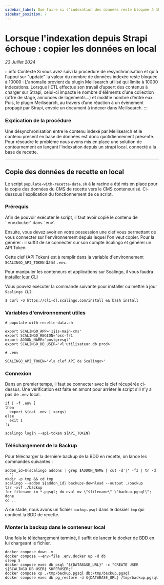 ```yaml
---
sidebar_label: Que faire si l'indexation des données reste bloquée à 10000 données ?
sidebar_position: 7
---
```



# Lorsque l'indexation depuis Strapi échoue : copier les données en local

  

_23 Juillet 2024_

:::info Contexte
Si vous avez suivi la procédure de resynchronisation et qu'à l'appui sur "update" la valeur du nombre de données indexée reste bloquée à 10000 : L'anomalie provient du plugin Meilisearch utilisé qui limite à 10000 indexations. 
Lorsque l’ETL effectue son travail d’upsert des contenus à charger sur Strapi, celui-ci impacte le nombre d'éléments d’une collection (offre de stage, annonces de logements…) et modifie nombre d’entre eux. Puis, le plugin Meilisearch, au travers d’une réaction à un évènement propagé par Strapi, envoie un document à indexer dans Meilisearch.
:::


### Explication de la procédure
Une désynchronisation entre le contenu indexé par Meilisearch et le contenu présent en base de données est donc quotidiennement présente.
Pour résoudre le problème nous avons mis en place une solution de contournement en lançant l'indexation depuis un strapi local, connecté à la base de recette.

---

## Copie des données de recette en local


Le script `populate-with-recette-data.sh` à la racine a été mis en place pour la copie des données du CMS de recette vers le CMS conteneurisé.
Ci-dessous l'explication du fonctionnement de ce script. 

### Prérequis

Afin de pouvoir exécuter le script, il faut avoir copié le contenu de `.env.docker' dans '.env'.

Ensuite, vous devez avoir en votre possession une clef vous permettant de vous connecter sur l'environnement depuis lequel l'on veut copier.
Pour la générer : il suffit de se connecter sur son compte Scalingo et générer un API Token. 


Cette clef (API Token) est à remplir dans la variable d'environnement `SCALINGO_API_TOKEN` dans `.env`.

Pour manipuler les conteneurs et applications sur Scalingo, il vous faudra [installer leur CLI](https://doc.scalingo.com/platform/cli/start#install-scalingo-cli)

Vous pouvez exécuter la commande suivante pour installer ou mettre à jour `Scalingo CLI`:

```/bin/bash
$ curl -O https://cli-dl.scalingo.com/install && bash install
```

### Variables d'environnement utiles

```/bin/bash
# populate-with-recette-data.sh

export SCALINGO_APP='1j1s-main-cms'
export SCALINGO_REGION='osc-fr1'
export ADDON_NAME='postgresql'
export SCALINGO_DB_USER='<l'utilisateur db prod>'
```

```/bin/bash
# .env

SCALINGO_API_TOKEN='<la clef API de Scalingo>'
```

### Connexion

Dans un premier temps, il faut se connecter avec la clef récupérée ci-dessus.
Une vérification est faite en amont pour arrêter le script s'il n'y a pas de `.env` local.

```/bin/bash
if [ -f .env ]
then
  export $(cat .env | xargs)
else
  exit 1
fi

scalingo login --api-token ${API_TOKEN}
```

### Téléchargement de la Backup

Pour télécharger la dernière backup de la BDD en recette, on lance les commandes suivantes :

```/bin/bash
addon_id=$(scalingo addons | grep $ADDON_NAME | cut -d'|' -f3 | tr -d ' ')
mkdir -p tmp && cd tmp
scalingo --addon ${addon_id} backups-download --output ./backup
tar -xvf ./backup
for filename in *.pgsql; do eval mv \"$filename\" \"backup.pgsql\"; done
cd ..
```

A ce stade, nous avons un fichier `backup.psql` dans le dossier `tmp` qui contient la BDD de recette.  

### Monter la backup dans le conteneur local

Une fois le téléchargement terminé, il suffit de lancer le docker de BDD en lui chargeant le fichier.

```/bin/bash
docker compose down -v
docker compose --env-file .env.docker up -d db
sleep 5
docker compose exec db psql "${DATABASE_URL}" -c "CREATE USER ${SCALINGO_DB_USER} SUPERUSER;"
docker compose cp ./tmp/backup.pgsql db:/tmp/backup.pgsql
docker compose exec db pg_restore -d ${DATABASE_URL} /tmp/backup.pgsql
```
